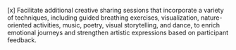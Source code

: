 [x] Facilitate additional creative sharing sessions that incorporate a variety of techniques, including guided breathing exercises, visualization, nature-oriented activities, music, poetry, visual storytelling, and dance, to enrich emotional journeys and strengthen artistic expressions based on participant feedback.